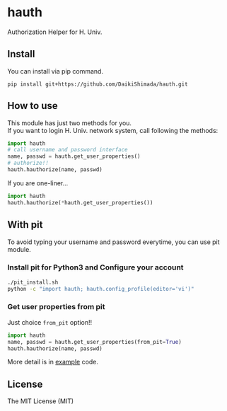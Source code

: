 # hauth
Authorization Helper for H. Univ.

## Install
You can install via pip command.
```
pip install git+https://github.com/DaikiShimada/hauth.git
```

## How to use
This module has just two methods for you.  
If you want to login H. Univ. network system, call following the methods:
```python
import hauth
# call username and password interface
name, passwd = hauth.get_user_properties()
# authorize!!
hauth.hauthorize(name, passwd)
```

If you are one-liner...
```python
import hauth
hauth.hauthorize(*hauth.get_user_properties())
```

## With pit
To avoid typing your username and password everytime, you can use pit module. 

### Install pit for Python3 and Configure your account
```sh
./pit_install.sh
python -c "import hauth; hauth.config_profile(editor='vi')"
```

### Get user properties from pit
Just choice `from_pit` option!!
```python
import hauth
name, passwd = hauth.get_user_properties(from_pit=True)
hauth.hauthorize(name, passwd)
```

More detail is in [example](example) code.

## License
The MIT License (MIT)
